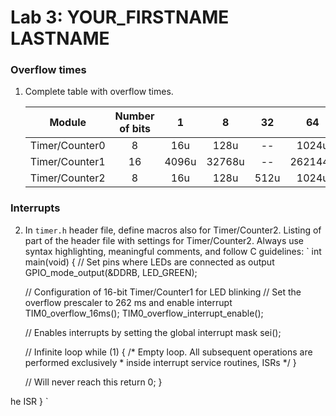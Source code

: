 # Lab 3: YOUR_FIRSTNAME LASTNAME

### Overflow times

1. Complete table with overflow times.


   | **Module** | **Number of bits** | **1** | **8** | **32** | **64** | **128** | **256** | **1024** |
   | :-: | :-: | :-: | :-: | :-: | :-: | :-: | :-: | :-: |
   | Timer/Counter0 | 8  | 16u | 128u | -- | 1024u | -- | 4096u | 16384u |
   | Timer/Counter1 | 16 |  4096u   |   32768u   | -- | 262144u | -- | 1,048576 | 4,194304 |
   | Timer/Counter2 | 8  |   16u  |   128u   |  512u  | 1024u |  2048u  | 4096u | 16384u |

### Interrupts

2. In `timer.h` header file, define macros also for Timer/Counter2. Listing of part of the header file with settings for Timer/Counter2. Always use syntax highlighting, meaningful comments, and follow C guidelines:
`
int main(void)
{
    // Set pins where LEDs are connected as output
    GPIO_mode_output(&DDRB, LED_GREEN);

    // Configuration of 16-bit Timer/Counter1 for LED blinking
    // Set the overflow prescaler to 262 ms and enable interrupt
    TIM0_overflow_16ms();
    TIM0_overflow_interrupt_enable();

    // Enables interrupts by setting the global interrupt mask
    sei();

    // Infinite loop
    while (1)
    {
        /* Empty loop. All subsequent operations are performed exclusively 
         * inside interrupt service routines, ISRs */
    }

    // Will never reach this
    return 0;
}


he ISR
}
`
